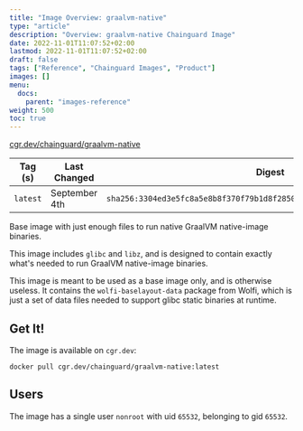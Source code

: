 ```yaml
---
title: "Image Overview: graalvm-native"
type: "article"
description: "Overview: graalvm-native Chainguard Image"
date: 2022-11-01T11:07:52+02:00
lastmod: 2022-11-01T11:07:52+02:00
draft: false
tags: ["Reference", "Chainguard Images", "Product"]
images: []
menu:
  docs:
    parent: "images-reference"
weight: 500
toc: true
---
```


[cgr.dev/chainguard/graalvm-native](https://github.com/chainguard-images/images/tree/main/images/graalvm-native)

| Tag (s)   | Last Changed  | Digest                                                                    |
|-----------|---------------|---------------------------------------------------------------------------|
|  `latest` | September 4th | `sha256:3304ed3e5fc8a5e8b8f370f79b1d8f2850d27f279892bbed2ad8bbf4c3bacd8e` |



Base image with just enough files to run native GraalVM native-image binaries.

This image includes `glibc` and `libz`, and is designed to contain exactly what's needed to run GraalVM native-image binaries.

This image is meant to be used as a base image only, and is otherwise useless.  It contains the `wolfi-baselayout-data` package from Wolfi, which is just a set of data files needed to support glibc static binaries at runtime.

## Get It!

The image is available on `cgr.dev`:

```
docker pull cgr.dev/chainguard/graalvm-native:latest
```

## Users

The image has a single user `nonroot` with uid `65532`, belonging to gid `65532`.

